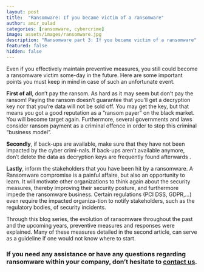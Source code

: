 ```yaml
---
layout: post
title:  "Ransomware: If you became victim of a ransomware"
author: amir_oulad
categories: [ransomware, cybercrime]
image: assets/images/ransomware.jpg
description: "Ransomware part 3: If you became victim of a ransomware"
featured: false
hidden: false
---
```


Even if you effectively maintain preventive measures, you still could become a ransomware victim some-day in the future. Here are some important points you must keep in mind in case of such an unfortunate event.

**First of all**, don’t pay the ransom. As hard as it may seem but don’t pay the ransom!
Paying the ransom doesn’t guarantee that you’ll get a decryption key nor that you’re data will not be sold off. You may get the key, but that means you got a good reputation as a “ransom payer” on the black market.
You will become target again. Furthermore, several governments and laws consider ransom payment as a criminal offence   in order to stop this criminal “business model”.

**Secondly**, if back-ups are available, make sure that they have not been impacted by the cyber crimi-nals. If back-ups aren’t available anymore, don’t delete the data as decryption keys are frequently found afterwards .

**Lastly**, inform the stakeholders that you have been hit by a ransomware. A Ransomware compromise is a painful affaire, but also an opportunity to learn. It will motivate other organizations to think again about the security measures, thereby improving their security posture, and furthermore impede the ransomware business. Certain regulations (PCI DSS, GDPR,…) even require the impacted organiza-tion to notify stakeholders, such as the regulatory bodies, of security incidents.

Through this blog series, the evolution of ransomware throughout the past and the upcoming years, preventive measures and responses were explained. Many of these measures detailed in the second article, can serve as a guideline if one would not know where to start. 

### If you need any assistance or have any questions regarding ransomware within your company, don’t hesitate to [contact us](https://www.ordina.be/diensten/security-and-privacy/).
